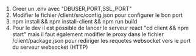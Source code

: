 1. Creer un .env avec "DBUSER,PORT,SSL_PORT"
2. Modifier le fichier /client/src/config.json pour configurer le bon port
3. npm install && npm install-client && npm run build
4. Pour le dev il est possible de lancer le serveur react "cd client && npm start" mais il faut également modifier le proxy dans le fichier /client/package.json pour rediriger les requetes websocket vers le port du serveur websocket (HTTP)